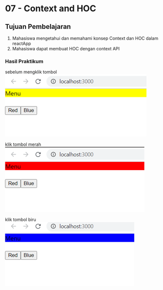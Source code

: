 # 07 - Context and HOC

## Tujuan Pembelajaran

1. Mahasiswa mengetahui dan memahami konsep Context dan HOC dalam reactApp
2. Mahasiswa dapat membuat HOC dengan context API

### Hasil Praktikum

sebelum mengklik tombol
![contoh gambar](img/1.PNG)

klik tombol merah
![contoh gambar](img/2.PNG)

klik tombol biru
![contoh gambar](img/3.PNG)

